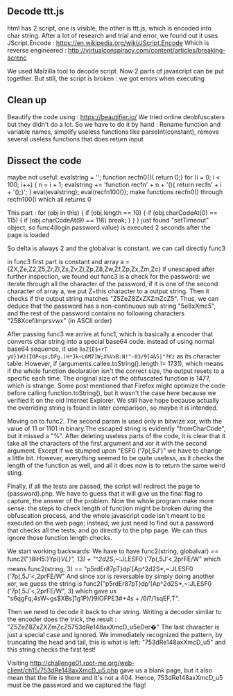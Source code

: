 ## Decode ttt.js
html has 2 script, one is visible, the other is ttt.js, which is encoded into char string. After a lot of research and trial and error, we found out it uses JScript.Encode : 
https://en.wikipedia.org/wiki/JScript.Encode
Which is reverse engineered : 
http://virtualconspiracy.com/content/articles/breaking-screnc

We used Malzilla tool to decode script. Now 2 parts of javascript can be put together. But still, the script is broken : we got errors when executing

## Clean up
Beautify the code using :
https://beautifier.io/
We tried online deobfuscaters but they didn't do a lot. So we have to do it by hand :
Rename function and variable names, simplify useless functions like parseInt(constant), remove several useless functions that does return input

## Dissect the code
maybe not useful:
evalstring = '';
function recfn0(){ return 0;}
for (i = 0; i < 100; i++) {
    n = i + 1;
    evalstring += 'function recfn' + n + '(){ return recfn' + i + '();}';
}
eval(evalstring);
eval(recfn100());
make functions recfn0() through recfn100() which all returns 0

This part : 
for (obj in this) {
    if (obj.length == 10) {
        if (obj.charCodeAt(0) == 115) {
            if (obj.charCodeAt(9) == 116) break;
        }
    }
}
just found "setTimeout" object, so func4(login.password.value) is executed 2 seconds after the page is loaded

So delta is always 2 and the globalvar is constant. we can call directly func3

in func3 first part is constant and
array a = {ZX,Ze,Z2,Z5,Zr,Zl,Zs,Zv,Zi,Zp,Z8,Zw,Zf,Zp,Zx,Zm,Zc} if unescaped 
after further inspection, we found out func3 is a check for the password: we iterate through all the character of the password, if it is one of the second character of array a, we put Z+this character to a output string. Then it checks if the output string matches "Z5ZeZ8ZxZXZmZcZ5".
Thus, we can deduce that the password has a non-continuous sub string "5e8xXmc5", and the rest of the password contains no following characters "258Xcefilmprsvwx" (in ASCII order)

After passing func3 we arrive at func1, which is basically a encoder that converts char string into a special base64 code. instead of using normal base64 sequence, it use `8aZ{E$+rT yU}1#2(IOP<qs,DFg.)H*Jk~L6M7]W;X%VxB:N!^-03/9[4&5|"?Kz` as its character table.
However, if (arguments.callee.toString().length != 1731), which means if the whole function declaration isn't the correct size, the output resets to a specific each time. The original size of the obfuscated function is 1477, which is strange. Some post mentioned that Firefox might optimize the code before calling function.toString(), but it wasn't the case here because we verified it on the old Internet Explorer. 
We still have hope because actually the overriding string is found in later comparison, so maybe it is intended.

Moving on to func2. The second param is used only in bitwize xor, with the value of 11 or 1101 in binary.The escaped string is evidently "fromCharCode", but it missed a "%". After deleting useless parts of the code, it is clear that it take all the characters of the first argument and xor it with the second argument. Except if we stumped upon "ESF0 ('7p(,5J')" we have to change a little bit. However, everything seemed to be quite useless, as it checks the length of the function as well, and all it does now is to return the same weird sting. 

Finally, if all the tests are passed, the script will redirect the page to (password).php. We have to guess that it will give us the final flag to capture, the answer of the problem. Now the whole program make more sense: the steps to check length of function might be broken during the obfuscation process, and the whole javascript code isn't meant to be executed on the web page; instead, we just need to find out a password that checks all the tests, and go directly to the php page. We can thus ignore those function length checks. 

We start working backwards:
We have to have func2(string, globalvar) == func2("}8iH5:}Ypi}*VL}", 13) + "^2d2S*,~:JLESF0 ('7p(,5J'<,2prFE/W"
which means func2(string, 3) == "p5rdEr87pT}dp'[Ap^2d2S*,~:JLESF0 ('7p(,5J'<,2prFE/W"
And since xor is reversable by simply doing another xor, we guess the string is func2("p5rdEr87pT}dp'[Ap^2d2S*,~:JLESF0 ('7p(,5J'<,2prFE/W", 3) which gave us "s6qgFq;4sW~gs$XBs]1g1P)/}9IOFPE3#+$4s+/6I$?/1sqEF,T". 

Then we need to decode it back to char string. Writing a decoder similar to the encoder does the trick, the result :
"Z5ZeZ8ZxZXZmZcZ5753dRe148axXmcD_u5eDer�"
The last character is just a special case and ignored. We immediately recognized the pattern, by truncating the head and tail, this is what is left: "753dRe148axXmcD_u5" and this string checks the first test!

Visiting http://challenge01.root-me.org/web-client/ch15/753dRe148axXmcD_u5.php gave us a blank page, but it also mean that the file is there and it's not a 404. Hence, 753dRe148axXmcD_u5 must be the password and we captured the flag!